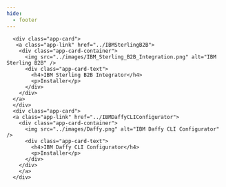 ```yaml
---
hide:
  - footer
---
```


<script>
  document.title = "AppStore";
</script>

<head>
  <link rel="stylesheet" href="../css/card.css">
</head>

<div class="app-grid">

      <div class="app-card">
       <a class="app-link" href="../IBMSterlingB2B">
        <div class="app-card-container">
          <img src="../images/IBM_Sterling_B2B_Integration.png" alt="IBM Sterling B2B" />
          <div class="app-card-text">
            <h4>IBM Sterling B2B Integrator</h4>
            <p>Installer</p>
          </div>
        </div>  
      </a>      
      </div>
      <div class="app-card">
      <a class="app-link" href="../IBMDaffyCLIConfigurator">
        <div class="app-card-container">
          <img src="../images/Daffy.png" alt="IBM Daffy CLI Configurator" />
          <div class="app-card-text">
            <h4>IBM Daffy CLI Configurator</h4>
            <p>Installer</p>
          </div>
        </div>
        </a>  
      </div>
</div>
